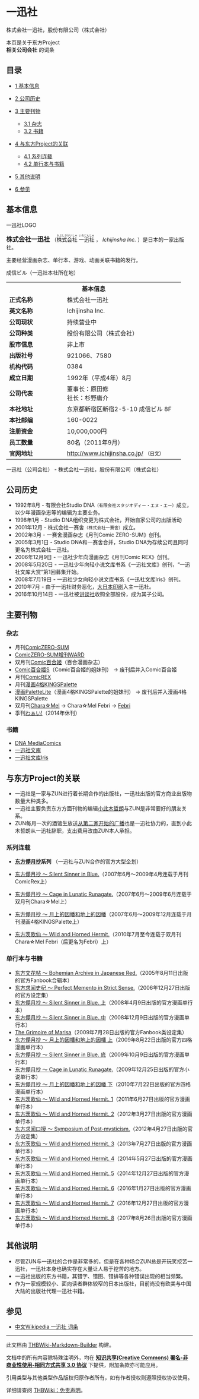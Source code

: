 # 一迅社

<!-- source html: G:\repos\THBWiki-Markdown-Builder\THBWikiMarkdown\Temp\main\3\32\ns0%3A%E4%B8%80%E8%BF%85%E7%A4%BE.html -->

株式会社一迅社，股份有限公司（株式会社）

本页是关于东方Project  
 **相关公司会社** 的词条
## 目录

- [1 基本信息](#基本信息)
- [2 公司历史](#公司历史)
- [3 主要刊物](#主要刊物)

  - [3.1 杂志](#杂志)
  - [3.2 书籍](#书籍)



- [4 与东方Project的关联](#与东方Project的关联)

  - [4.1 系列连载](#系列连载)
  - [4.2 单行本与书籍](#单行本与书籍)



- [5 其他说明](#其他说明)
- [6 参见](#参见)




## 基本信息
[](./文件-一迅社LOGO.png.md)  一迅社LOGO
  
<big> **株式会社一迅社** </big>（<ruby lang="ja"><rb>株式会社</rb><rp> (</rp><rt>かぶしきがいしゃ</rt><rp>) </rp></ruby>
<ruby lang="ja"><rb>一迅社</rb><rp> (</rp><rt>いちじんしゃ</rt><rp>) </rp></ruby>
， *Ichijinsha Inc.* ）是日本的一家出版社。  

主要经营漫画杂志、单行本、游戏、动画关联书籍的发行。
  

[](./文件-新宿区成信ビル.jpg.md)  [](./文件-新宿区成信ビル.jpg.md)成信ビル（一迅社本社所在地）

<table>
<tbody><tr>
<th colspan="2">基本信息</th>
</tr>
<tr>
<td style="width:140px"><b>正式名称</b></td><td style="min-width:300px">株式会社一迅社</td></tr><tr><td><b>英文名称</b></td><td>Ichijinsha Inc.</td></tr><tr><td><b>公司现状</b></td><td>持续营业中</td></tr><tr><td><b>公司种类</b></td><td>股份有限公司（株式会社）</td></tr><tr><td><b>股市信息</b></td><td>非上市</td></tr><tr><td><b>出版社号</b></td><td>921066、7580</td></tr><tr><td><b>机构代码</b></td><td>0384</td></tr><tr><td><b>成立日期</b></td><td>1992年（平成4年）8月</td></tr><tr><td><b>公司代表</b></td><td>董事长：原田修<br>社长：杉野庸介</td></tr><tr><td><b>本社地址</b></td><td>东京都新宿区新宿2-5-10 成信ビル 8F</td></tr><tr><td><b>本社邮编</b></td><td>160-0022</td></tr><tr><td><b>注册资金</b></td><td>10,000,000円</td></tr><tr><td><b>员工数量</b></td><td>80名（2011年9月）</td></tr><tr><td><b>官网地址</b></td><td><a rel="nofollow" class="external free" href="http://www.ichijinsha.co.jp/">http://www.ichijinsha.co.jp/</a> <span style="font-family: sans-serif; cursor: default; color:#555; font-size: 0.8em; bottom: 0.1em; font-weight: bold;" title="连接到日文网页">（日文）</span></td></tr></tbody></table>

一迅社（公司会社） - 株式会社一迅社，股份有限公司（株式会社）
## 公司历史
- 1992年8月 - 有限会社Studio DNA<small>（有限会社スタジオディー・エヌ・エー）</small>成立，以少年漫画杂志等的编辑为主要业务。
- 1998年1月 - Studio DNA组织变更为株式会社，开始自家公司的出版活动
- 2001年12月 - 株式会社一赛舍<small>（株式会社一賽舎）</small>成立。
- 2002年3月 - 一赛舍漫画杂志《月刊Comic ZERO-SUM》创刊。
- 2005年3月1日 - Studio DNA和一赛舍合并，Studio DNA为存续公司且同时更名为株式会社一迅社。
- 2006年12月9日 - 一迅社少年向漫画杂志《月刊Comic REX》创刊。
- 2008年5月20日 - 一迅社少年向轻小说文库书系《一迅社文库》创刊，“一迅社文库大赏”第1回募集开始。
- 2008年7月19日 - 一迅社少女向轻小说文库书系《一迅社文库Iris》创刊。
- 2010年7月 - 由于一迅社财务恶化，[大日本印刷](https://zh.wikipedia.org/wiki/大日本印刷)入主一迅社。
- 2016年10月14日 - 一迅社被[讲谈社](https://zh.wikipedia.org/wiki/讲谈社)收购全部股份，成为其子公司。

## 主要刊物
### 杂志
- 月刊[ComicZERO-SUM](https://ja.wikipedia.org/wiki/コミックZERO-SUM)
- [ComicZERO-SUM增刊WARD](https://ja.wikipedia.org/wiki/コミックZERO-SUM増刊WARD)
- 双月刊[Comic百合姬](https://ja.wikipedia.org/wiki/コミック百合姫)（百合漫画杂志）
- [Comic百合姬S](https://ja.wikipedia.org/wiki/コミック百合姫S)（Comic百合姬的姐妹刊） → 废刊后并入Comic百合姬
- 月刊[ComicREX](https://ja.wikipedia.org/wiki/ComicREX)
- 月刊[漫画4格KINGSPalette](https://ja.wikipedia.org/wiki/まんが4コマKINGSぱれっと)
- [漫画PaletteLite](https://ja.wikipedia.org/wiki/まんがぱれっとLite)（漫画4格KINGSPalette的姐妹刊） → 废刊后并入漫画4格KINGSPalette
- 双月刊[Chara☆Mel](https://ja.wikipedia.org/wiki/キャラ☆メル) → Chara☆Mel Febri → [Febri](https://ja.wikipedia.org/wiki/Febri)
- 季刊[わぁい!](https://ja.wikipedia.org/wiki/わぁい!)（2014年休刊）

### 书籍
- [DNA MediaComics](http://www.ichijinsha.co.jp/dmc/)
- [一迅社文库](https://ja.wikipedia.org/wiki/一迅社文庫)
- [一迅社文库Iris](https://ja.wikipedia.org/wiki/一迅社文庫アイリス)

## 与东方Project的关联
- 一迅社是一家与ZUN进行着长期合作的出版社，一迅社出版的官方商业出版物数量大种类多。
- 一迅社主要负责东方方面刊物的编辑[小此木哲朗](./小此木哲朗.md)与ZUN是非常要好的朋友关系。
- ZUN每月一次的酒馆生放送[从第二家开始的广播](./2軒目から始まるラジオ.md)也是一迅社协力的，直到小此木哲朗从一迅社辞职，支出费用改由ZUN本人承担。

### 系列连载
-  **[东方儚月抄](./东方儚月抄.md)系列** （一迅社与ZUN合作的官方大型企划）
  - [东方儚月抄 ～ Silent Sinner in Blue.](./东方儚月抄_～_Silent_Sinner_in_Blue..md)（2007年6月～2009年4月连载于月刊ComicRex上）
  - [东方儚月抄 ～ Cage in Lunatic Runagate.](./东方儚月抄_～_Cage_in_Lunatic_Runagate..md)（2007年6月～2009年6月连载于双月刊Chara☆Mel上）
  - [东方儚月抄 ～ 月上的因幡和地上的因幡](./东方儚月抄_～_月上的因幡和地上的因幡.md)（2007年6月～2009年12月连载于月刊漫画4格KINGSPalette上）


- [东方茨歌仙 ～ Wild and Horned Hermit.](./东方茨歌仙.md)（2010年7月至今连载于双月刊Chara☆Mel Febri（后更名为Febri）上）

### 单行本与书籍
- [东方文花帖 ～ Bohemian Archive in Japanese Red.](./东方文花帖（书籍）.md)（2005年8月11日出版的官方Fanbook合辑本）
- [东方求闻史纪 ～ Perfect Memento in Strict Sense.](./东方求闻史纪.md)（2006年12月27日出版的官方设定集）
- [东方儚月抄 ～ Silent Sinner in Blue. 上](./东方儚月抄_～_Silent_Sinner_in_Blue..md)（2008年4月9日出版的官方漫画单行本）
- [东方儚月抄 ～ Silent Sinner in Blue. 中](./东方儚月抄_～_Silent_Sinner_in_Blue..md)（2008年12月9日出版的官方漫画单行本）
- [The Grimoire of Marisa](./The_Grimoire_of_Marisa.md)（2009年7月28日出版的官方Fanbook类设定集）
- [东方儚月抄 ～ 月上的因幡和地上的因幡 上](./东方儚月抄_～_月上的因幡和地上的因幡.md)（2009年8月22日出版的官方四格漫画单行本）
- [东方儚月抄 ～ Silent Sinner in Blue. 底](./东方儚月抄_～_Silent_Sinner_in_Blue..md)（2009年10月9日出版的官方漫画单行本）
- [东方儚月抄 ～ Cage in Lunatic Runagate.](./东方儚月抄_～_Cage_in_Lunatic_Runagate..md)（2009年12月25日出版的官方小说单行本）
- [东方儚月抄 ～ 月上的因幡和地上的因幡 下](./东方儚月抄_～_月上的因幡和地上的因幡.md)（2010年7月22日出版的官方四格漫画单行本）
- [东方茨歌仙 ～ Wild and Horned Hermit. 1](./东方茨歌仙.md)（2011年6月27日出版的官方漫画单行本）
- [东方茨歌仙 ～ Wild and Horned Hermit. 2](./东方茨歌仙.md)（2012年3月27日出版的官方漫画单行本）
- [东方求闻口授 ～ Symposium of Post-mysticism.](./东方求闻口授.md)（2012年4月27日出版的官方设定集）
- [东方茨歌仙 ～ Wild and Horned Hermit. 3](./东方茨歌仙.md)（2013年7月27日出版的官方漫画单行本）
- [东方茨歌仙 ～ Wild and Horned Hermit. 4](./东方茨歌仙.md)（2014年5月27日出版的官方漫画单行本）
- [东方茨歌仙 ～ Wild and Horned Hermit. 5](./东方茨歌仙.md)（2014年12月27日出版的官方漫画单行本）
- [东方茨歌仙 ～ Wild and Horned Hermit. 6](./东方茨歌仙.md)（2016年1月27日出版的官方漫画单行本）
- [东方茨歌仙 ～ Wild and Horned Hermit. 7](./东方茨歌仙.md)（2016年12月27日出版的官方漫画单行本）
- [东方茨歌仙 ～ Wild and Horned Hermit. 8](./东方茨歌仙.md)（2017年8月26日出版的官方漫画单行本）

## 其他说明
- 尽管ZUN与一迅社的合作是非常多的，但是在各种场合ZUN总是开玩笑挖苦一迅社，一迅社本身也确实存在大量让人易于挖苦的地方。
- 一迅社出版的东方书籍，其错字、错图、错排等各种错误出现的相当频繁。
- 作为一家规模较小、面向读者群体较窄的日本出版社，目前尚没有欧美与中国大陆的出版社代理一迅社书籍。

## 参见
- [中文Wikipedia 一迅社 词条](http://zh.wikipedia.org/wiki/一迅社)





---

此文档由 [THBWiki-Markdown-Builder](https://github.com/Delsin-Yu/THBWiki-Markdown-Builder) 构建。

文档中的所有内容除特殊注明外，均在 [**知识共享(Creative Commons) 署名-非商业性使用-相同方式共享 3.0 协议**](https://creativecommons.org/licenses/by-sa/3.0/deed.zh-hans) 下提供，附加条款亦可能应用。

引用类型与其他类型作品版权归原作者所有，如有作者授权则遵照授权协议使用。

详细请查阅 [THBWiki：免责声明](https://thbwiki.cc/THBWiki:%E5%85%8D%E8%B4%A3%E5%A3%B0%E6%98%8E)。

